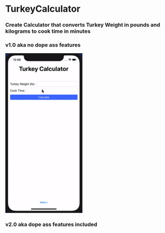 # TurkeyCalculator

### Create Calculator that converts Turkey Weight in pounds and kilograms to cook time in minutes

### v1.0 aka no dope ass features
<img src="Turkey Calculator.gif" height="500px">

### v2.0 aka dope ass features included
<img srv="TurkeyCalculator2.gif" height="500px">
